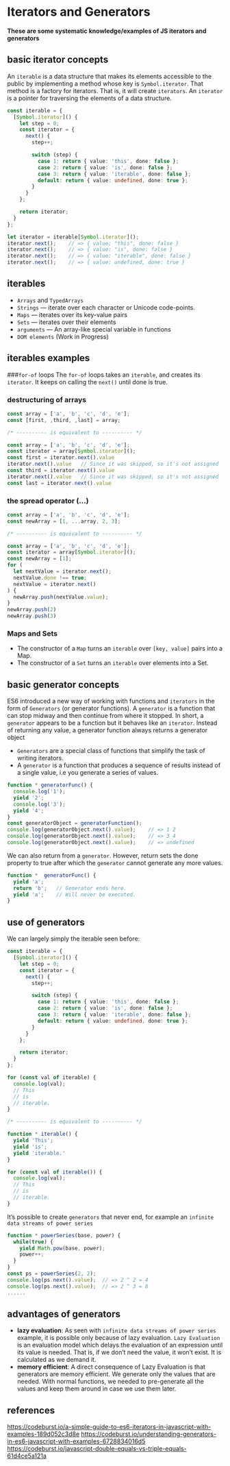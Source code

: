 # Iterators and Generators
**These are some systematic knowledge/examples of JS iterators and generators**


## basic iterator concepts
An `iterable` is a data structure that makes its elements accessible to the public by implementing a method whose key is `Symbol.iterator`. That method is a factory for iterators. That is, it will create `iterators`. An `iterator` is a pointer for traversing the elements of a data structure.
```ts
const iterable = {
  [Symbol.iterator]() {
    let step = 0;
    const iterator = {
      next() {
        step++;

        switch (step) {
          case 1: return { value: 'this', done: false };
          case 2: return { value: 'is', done: false };
          case 3: return { value: 'iterable', done: false };
          default: return { value: undefined, done: true };
        }
      }
    };

    return iterator;
  }
};

let iterator = iterable[Symbol.iterator]();
iterator.next();    // => { value: "this", done: false }
iterator.next();    // => { value: "is", done: false }
iterator.next();    // => { value: "iterable", done: false }
iterator.next();    // => { value: undefined, done: true }
```


## iterables
- `Arrays` and `TypedArrays`
- `Strings` — iterate over each character or Unicode code-points.
- `Maps` — iterates over its key-value pairs
- `Sets` — iterates over their elements
- `arguments` — An array-like special variable in functions
- `DOM elements` (Work in Progress)


## iterables examples
###`for-of` loops
The `for-of` loops takes an `iterable`, and creates its `iterator`. It keeps on calling the `next()` until done is true.


### destructuring of arrays
```ts
const array = ['a', 'b', 'c', 'd', 'e'];
const [first, ,third, ,last] = array;

/* ---------- is equivalent to ---------- */

const array = ['a', 'b', 'c', 'd', 'e'];
const iterator = array[Symbol.iterator]();
const first = iterator.next().value
iterator.next().value   // Since it was skipped, so it's not assigned
const third = iterator.next().value
iterator.next().value   // Since it was skipped, so it's not assigned
const last = iterator.next().value
```


### the spread operator (...)
```ts
const array = ['a', 'b', 'c', 'd', 'e'];
const newArray = [1, ...array, 2, 3];

/* ---------- is equivalent to ---------- */

const array = ['a', 'b', 'c', 'd', 'e'];
const iterator = array[Symbol.iterator]();
const newArray = [1];
for (
  let nextValue = iterator.next();
  nextValue.done !== true;
  nextValue = iterator.next()
) {
  newArray.push(nextValue.value);
}
newArray.push(2)
newArray.push(3)
```


### Maps and Sets
- The constructor of a `Map` turns an `iterable` over `[key, value]` pairs into a Map.
- The constructor of a `Set` turns an `iterable` over elements into a Set.


## basic generator concepts
ES6 introduced a new way of working with functions and `iterators` in the form of `Generators` (or generator functions). A `generator` is a function that can stop midway and then continue from where it stopped. In short, a `generator` appears to be a function but it behaves like an `iterator`. Instead of returning any value, a generator function always returns a generator object

- `Generators` are a special class of functions that simplify the task of writing iterators.
- A `generator` is a function that produces a sequence of results instead of a single value, i.e you generate ​a series of values.

```ts
function * generatorFunc() {
  console.log('1');
  yield '2';
  console.log('3');  
  yield '4';
}
const generatorObject = generatorFunction();
console.log(generatorObject.next().value);    // => 1 2
console.log(generatorObject.next().value);    // => 3 4
console.log(generatorObject.next().value);    // => undefined
```

We can also return from a `generator`. However, return sets the done property to true after which the `generator` cannot generate any more values.
```ts
function *  generatorFunc() {
  yield 'a';
  return 'b';   // Generator ends here.
  yield 'a';    // Will never be executed. 
}
```


## use of generators
We can largely simply the iterable seen before:
```ts
const iterable = {
  [Symbol.iterator]() {
    let step = 0;
    const iterator = {
      next() {
        step++;

        switch (step) {
          case 1: return { value: 'this', done: false };
          case 2: return { value: 'is', done: false };
          case 3: return { value: 'iterable', done: false };
          default: return { value: undefined, done: true };
        }
      }
    };

    return iterator;
  }
};

for (const val of iterable) {
  console.log(val);
  // This
  // is 
  // iterable.
}

/* ---------- is equivalent to ---------- */

function * iterable() {
  yield 'This';
  yield 'is';
  yield 'iterable.'
}

for (const val of iterable()) {
  console.log(val);
  // This
  // is 
  // iterable.
}
```

It’s possible to create `generators` that never end, for example an `infinite data streams of power series`
```ts
function * powerSeries(base, power) {
  while(true) {
    yield Math.pow(base, power);
    power++;
  }
}
const ps = powerSeries(2, 2);
console.log(ps.next().value);  // => 2 ^ 2 = 4
console.log(ps.next().value);  // => 2 ^ 3 = 8
......
```


## advantages of generators
- **lazy evaluation**: As seen with `infinite data streams of power series` example, it is possible only because of lazy evaluation. `Lazy Evaluation` is an evaluation model which delays the evaluation of an expression until its value is needed. That is, if we don’t need the value, it won’t exist. It is calculated as we demand it.
- **memory efficient**: A direct consequence of Lazy Evaluation is that generators are memory efficient. We generate only the values that are needed. With normal functions, we needed to pre-generate all the values and keep them around in case we use them later.


## references
https://codeburst.io/a-simple-guide-to-es6-iterators-in-javascript-with-examples-189d052c3d8e
https://codeburst.io/understanding-generators-in-es6-javascript-with-examples-6728834016d5
https://codeburst.io/javascript-double-equals-vs-triple-equals-61d4ce5a121a

